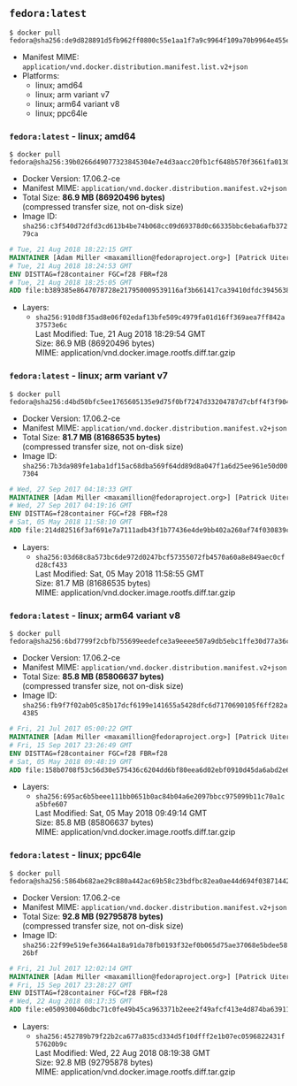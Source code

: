 ## `fedora:latest`

```console
$ docker pull fedora@sha256:de9d828891d5fb962ff0800c55e1aa1f7a9c9964f109a70b9964e455ea4f847f
```

-	Manifest MIME: `application/vnd.docker.distribution.manifest.list.v2+json`
-	Platforms:
	-	linux; amd64
	-	linux; arm variant v7
	-	linux; arm64 variant v8
	-	linux; ppc64le

### `fedora:latest` - linux; amd64

```console
$ docker pull fedora@sha256:39b0266d49077323845304e7e4d3aacc20fb1cf648b570f3661fa0130733874f
```

-	Docker Version: 17.06.2-ce
-	Manifest MIME: `application/vnd.docker.distribution.manifest.v2+json`
-	Total Size: **86.9 MB (86920496 bytes)**  
	(compressed transfer size, not on-disk size)
-	Image ID: `sha256:c3f540d72dfd3cd613b4be74b068cc09d69378d0c66335bbc6eba6afb37279ca`

```dockerfile
# Tue, 21 Aug 2018 18:22:15 GMT
MAINTAINER [Adam Miller <maxamillion@fedoraproject.org>] [Patrick Uiterwijk <patrick@puiterwijk.org>]
# Tue, 21 Aug 2018 18:24:53 GMT
ENV DISTTAG=f28container FGC=f28 FBR=f28
# Tue, 21 Aug 2018 18:25:05 GMT
ADD file:b389385e8647078728e217950009539116af3b661417ca39410dfdc39456388f in / 
```

-	Layers:
	-	`sha256:910d8f35ad8e06f02edaf13bfe509c4979fa01d16ff369aea7ff842a37573e6c`  
		Last Modified: Tue, 21 Aug 2018 18:29:54 GMT  
		Size: 86.9 MB (86920496 bytes)  
		MIME: application/vnd.docker.image.rootfs.diff.tar.gzip

### `fedora:latest` - linux; arm variant v7

```console
$ docker pull fedora@sha256:d4bd50bfc5ee1765605135e9d75f0bf7247d33204787d7cbff4f3f9048269e3f
```

-	Docker Version: 17.06.2-ce
-	Manifest MIME: `application/vnd.docker.distribution.manifest.v2+json`
-	Total Size: **81.7 MB (81686535 bytes)**  
	(compressed transfer size, not on-disk size)
-	Image ID: `sha256:7b3da989fe1aba1df15ac68dba569f64dd89d8a047f1a6d25ee961e50d007304`

```dockerfile
# Wed, 27 Sep 2017 04:18:33 GMT
MAINTAINER [Adam Miller <maxamillion@fedoraproject.org>] [Patrick Uiterwijk <patrick@puiterwijk.org>]
# Wed, 27 Sep 2017 04:19:16 GMT
ENV DISTTAG=f28container FGC=f28 FBR=f28
# Sat, 05 May 2018 11:58:10 GMT
ADD file:214d82516f3af691e7a7111adb43f1b77436e4de9bb402a260af74f030839cb6 in / 
```

-	Layers:
	-	`sha256:03d68c8a573bc6de972d0247bcf57355072fb4570a60a8e849aec0cfd28cf433`  
		Last Modified: Sat, 05 May 2018 11:58:55 GMT  
		Size: 81.7 MB (81686535 bytes)  
		MIME: application/vnd.docker.image.rootfs.diff.tar.gzip

### `fedora:latest` - linux; arm64 variant v8

```console
$ docker pull fedora@sha256:6bd7799f2cbfb755699eedefce3a9eeee507a9db5ebc1ffe30d77a36c3b2f5e2
```

-	Docker Version: 17.06.2-ce
-	Manifest MIME: `application/vnd.docker.distribution.manifest.v2+json`
-	Total Size: **85.8 MB (85806637 bytes)**  
	(compressed transfer size, not on-disk size)
-	Image ID: `sha256:fb9f7f02ab05c85b17dcf6199e141655a5428dfc6d7170690105f6ff282a4385`

```dockerfile
# Fri, 21 Jul 2017 05:00:22 GMT
MAINTAINER [Adam Miller <maxamillion@fedoraproject.org>] [Patrick Uiterwijk <patrick@puiterwijk.org>]
# Fri, 15 Sep 2017 23:26:49 GMT
ENV DISTTAG=f28container FGC=f28 FBR=f28
# Sat, 05 May 2018 09:48:19 GMT
ADD file:158b0708f53c56d30e575436c6204dd6bf80eea6d02ebf0910d45da6abd2e6ca in / 
```

-	Layers:
	-	`sha256:695ac6b5beee111bb0651b0ac84b04a6e2097bbcc975099b11c70a1ca5bfe607`  
		Last Modified: Sat, 05 May 2018 09:49:14 GMT  
		Size: 85.8 MB (85806637 bytes)  
		MIME: application/vnd.docker.image.rootfs.diff.tar.gzip

### `fedora:latest` - linux; ppc64le

```console
$ docker pull fedora@sha256:5864b682ae29c880a442ac69b58c23bdfbc82ea0ae44d694f03871442709f80a
```

-	Docker Version: 17.06.2-ce
-	Manifest MIME: `application/vnd.docker.distribution.manifest.v2+json`
-	Total Size: **92.8 MB (92795878 bytes)**  
	(compressed transfer size, not on-disk size)
-	Image ID: `sha256:22f99e519efe3664a18a91da78fb0193f32ef0b065d75ae37068e5bdee5826bf`

```dockerfile
# Fri, 21 Jul 2017 12:02:14 GMT
MAINTAINER [Adam Miller <maxamillion@fedoraproject.org>] [Patrick Uiterwijk <patrick@puiterwijk.org>]
# Fri, 15 Sep 2017 23:28:27 GMT
ENV DISTTAG=f28container FGC=f28 FBR=f28
# Wed, 22 Aug 2018 08:17:35 GMT
ADD file:e0509300460dbc71c0fe49b45ca963371b2eee2f49afcf413e4d874ba6391138 in / 
```

-	Layers:
	-	`sha256:452789b79f22b2ca677a835cd334d5f10dfff2e1b07ec0596822431f57620b9c`  
		Last Modified: Wed, 22 Aug 2018 08:19:38 GMT  
		Size: 92.8 MB (92795878 bytes)  
		MIME: application/vnd.docker.image.rootfs.diff.tar.gzip
